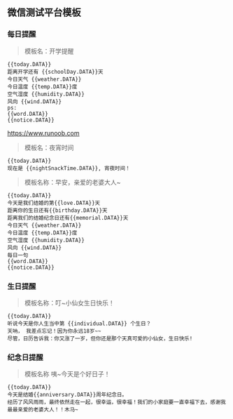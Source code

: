 ## 微信测试平台模板

### 每日提醒

> 模板名：开学提醒
```text
{{today.DATA}} 
距离开学还有 {{schoolDay.DATA}}天 
今日天气 {{weather.DATA}} 
今日温度 {{temp.DATA}}度 
空气湿度 {{humidity.DATA}} 
风向 {{wind.DATA}} 
ps: 
{{word.DATA}}
{{notice.DATA}}
```
<https://www.runoob.com>

> 模板名：夜宵时间
```text
{{today.DATA}} 
现在是 {{nightSnackTime.DATA}}, 宵夜时间！
```

> 模板名称：早安，亲爱的老婆大人~

```text
{{today.DATA}} 
今天是我们结婚的第{{love.DATA}}天 
距离你的生日还有{{birthday.DATA}}天
距离我们的结婚纪念日还有{{memorial.DATA}}天 
今日天气 {{weather.DATA}} 
今日温度 {{temp.DATA}}度 
空气湿度 {{humidity.DATA}} 
风向 {{wind.DATA}} 
每日一句 
{{word.DATA}}
{{notice.DATA}}
```

### 生日提醒

> 模板名称：叮~小仙女生日快乐！

```text
{{today.DATA}} 
听说今天是你人生当中第 {{individual.DATA}} 个生日？
天呐， 我差点忘记！因为你永远18岁~~
尽管，日历告诉我：你又涨了一岁，但你还是那个天真可爱的小仙女，生日快乐!	
```

### 纪念日提醒

> 模板名称 咦~今天是个好日子！

```text
{{today.DATA}} 
今天是结婚{{anniversary.DATA}}周年纪念日。 
经历了风风雨雨，最终依然走在一起，很幸运，很幸福！我们的小家庭要一直幸福下去，感谢我最最亲爱的老婆大人！！木马~
```
